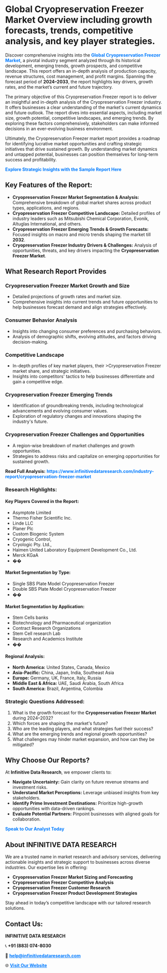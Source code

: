 <h1>Global Cryopreservation Freezer Market Overview including growth forecasts, trends, competitive analysis, and key player strategies.</h1>
<p>
Discover comprehensive insights into the 
<a href="https://www.infinitivedataresearch.com/industry-report/cryopreservation-freezer-market" rel="dofollow" style="color: #007BFF; text-decoration: none;"><strong>Global Cryopreservation Freezer Market</strong></a>, a pivotal industry segment analyzed through its historical development, emerging trends, growth prospects, and competitive landscape. This report offers an in-depth analysis of production capacity, revenue structures, cost management, and profit margins. Spanning the forecast period of <strong>2024–2033</strong>, the report highlights key drivers, growth rates, and the market’s current and future trajectory.
</p>
<p>
The primary objective of this Cryopreservation Freezer report is to deliver an insightful and in-depth analysis of the Cryopreservation Freezer industry. It offers businesses a clear understanding of the market's current dynamics and future outlook. The report dives into essential aspects, including market size, growth potential, competitive landscapes, and emerging trends. By exploring these factors comprehensively, stakeholders can make informed decisions in an ever-evolving business environment.
</p>
<p>
Ultimately, the Cryopreservation Freezer market report provides a roadmap for identifying lucrative market opportunities and crafting strategic initiatives that drive sustained growth. By understanding market dynamics and untapped potential, businesses can position themselves for long-term success and profitability.
</p>
<p>
<a href="https://www.infinitivedataresearch.com/request-sample/reportId=109259" style="color: #007BFF; text-decoration: none;"><strong>Explore Strategic Insights with the Sample Report Here</strong></a>
</p>

<h2>Key Features of the Report:</h2>
<ul>
<li><strong>Cryopreservation Freezer Market Segmentation & Analysis:</strong> Comprehensive breakdown of global market shares across product types, applications, and regions.</li>
<li><strong>Cryopreservation Freezer Competitive Landscape:</strong> Detailed profiles of industry leaders such as Mitsubishi Chemical Corporation, Evonik, Altuglas International, and others.</li>
<li><strong>Cryopreservation Freezer Emerging Trends & Growth Forecasts:</strong> Focused insights on macro and micro trends shaping the market till <strong>2032</strong>.</li>
<li><strong>Cryopreservation Freezer Industry Drivers & Challenges:</strong> Analysis of opportunities, threats, and key drivers impacting the <strong>Cryopreservation Freezer Market</strong>.</li>
</ul>

<h2>What Research Report Provides</h2>
<h3>Cryopreservation Freezer Market Growth and Size</h3>
<ul>
<li>Detailed projections of growth rates and market size.</li>
<li>Comprehensive insights into current trends and future opportunities to help businesses forecast demand and align strategies effectively.</li>
</ul>

<h3>Consumer Behavior Analysis</h3>
<ul>
<li>Insights into changing consumer preferences and purchasing behaviors.</li>
<li>Analysis of demographic shifts, evolving attitudes, and factors driving decision-making.</li>
</ul>

<h3>Competitive Landscape</h3>
<ul>
<li>In-depth profiles of key market players, their >Cryopreservation Freezer market share, and strategic initiatives.</li>
<li>Insights into competitors' tactics to help businesses differentiate and gain a competitive edge.</li>
</ul>

<h3>Cryopreservation Freezer Emerging Trends</h3>
<ul>
<li>Identification of groundbreaking trends, including technological advancements and evolving consumer values.</li>
<li>Exploration of regulatory changes and innovations shaping the industry's future.</li>
</ul>

<h3>Cryopreservation Freezer Challenges and Opportunities</h3>
<ul>
<li>A region-wise breakdown of market challenges and growth opportunities.</li>
<li>Strategies to address risks and capitalize on emerging opportunities for sustained growth.</li>
</ul>
<p><strong>Read Full Analysis:</strong> <a href="https://www.infinitivedataresearch.com/industry-report/cryopreservation-freezer-market" rel="dofollow" style="color: #007BFF; text-decoration: none;"><strong>https://www.infinitivedataresearch.com/industry-report/cryopreservation-freezer-market</strong></a></p>
<h3>Research Highlights:</h3>
<h4>Key Players Covered in the Report:</h4>
<ul><li>Asymptote Limited</li><li>Thermo Fisher Scientific Inc.</li><li>Linde LLC</li><li>Planer Plc</li><li>Custom Biogenic System</li><li>Cryogenic Control,</li><li>Cryologic Pty. Ltd.,</li><li>Haimen United Laboratory Equipment Development Co., Ltd.</li><li>Merck KGaA</li><li>��</li></ul>
<h4>Market Segmentation by Type:</h4>
<ul><li>Single SBS Plate Model Cryopreservation Freezer</li><li>Double SBS Plate Model Cryopreservation Freezer</li><li>��</li></ul>
<h4>Market Segmentation by Application:</h4>
<ul><li>Stem Cells banks</li><li>Biotechnology and Pharmaceutical organization</li><li>Contract Research Organizations</li><li>Stem Cell research Lab</li><li>Research and Academics Institute</li><li>��</li></ul>

<h4>Regional Analysis:</h4>
<ul>
<li><strong>North America:</strong> United States, Canada, Mexico</li>
<li><strong>Asia-Pacific:</strong> China, Japan, India, Southeast Asia</li>
<li><strong>Europe:</strong> Germany, UK, France, Italy, Russia</li>
<li><strong>Middle East & Africa:</strong> UAE, Saudi Arabia, South Africa</li>
<li><strong>South America:</strong> Brazil, Argentina, Colombia</li>
</ul>

<h3>Strategic Questions Addressed:</h3>
<ol>
<li>What is the growth forecast for the <strong>Cryopreservation Freezer Market</strong> during 2024–2032?</li>
<li>Which forces are shaping the market's future?</li>
<li>Who are the leading players, and what strategies fuel their success?</li>
<li>What are the emerging trends and regional growth opportunities?</li>
<li>What challenges may hinder market expansion, and how can they be mitigated?</li>
</ol>

<h2>Why Choose Our Reports?</h2>
<p>At <strong>Infinitive Data Research</strong>, we empower clients to:</p>
<ul>
<li><strong>Navigate Uncertainty:</strong> Gain clarity on future revenue streams and investment risks.</li>
<li><strong>Understand Market Perceptions:</strong> Leverage unbiased insights from key stakeholders.</li>
<li><strong>Identify Prime Investment Destinations:</strong> Prioritize high-growth opportunities with data-driven rankings.</li>
<li><strong>Evaluate Potential Partners:</strong> Pinpoint businesses with aligned goals for collaboration.</li>
</ul>
<p><a href="https://www.infinitivedataresearch.com/industry-report/cryopreservation-freezer-market" rel="dofollow" style="color: #007BFF; text-decoration: none;"><strong>Speak to Our Analyst Today</strong></a></p>

<h2>About INFINITIVE DATA RESEARCH</h2>
<p>We are a trusted name in market research and advisory services, delivering actionable insights and strategic support to businesses across diverse industries. Our expertise lies in offering:</p>
<ul>
<li><strong>Cryopreservation Freezer Market Sizing and Forecasting</strong></li>
<li><strong>Cryopreservation Freezer Competitive Analysis</strong></li>
<li><strong>Cryopreservation Freezer Customer Research</strong></li>
<li><strong>Cryopreservation Freezer Product Development Strategies</strong></li>
</ul>
<p>Stay ahead in today’s competitive landscape with our tailored research solutions.</p>

<h2>Contact Us:</h2>
<p><strong>INFINITIVE DATA RESEARCH</strong></p>
<p>📞 <strong>+91 (883) 074-8030</strong></p>
<p>📧 <strong><a href="mailto:help@infinitivedataresearch.com" style="color: #007BFF;">help@infinitivedataresearch.com</a></strong></p>
<p>🌐 <strong><a href="https://www.infinitivedataresearch.com" rel="dofollow" style="color: #007BFF;">Visit Our Website</a></strong></p>